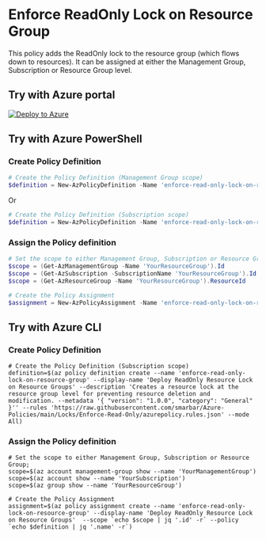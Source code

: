 # Enforce ReadOnly Lock on Resource Group

This policy adds the ReadOnly lock to the resource group (which flows down to resources). It can be assigned at either the Management Group, Subscription or Resource Group level.

## Try with Azure portal

[![Deploy to Azure](http://azuredeploy.net/deploybutton.png)](https://portal.azure.com/?#blade/Microsoft_Azure_Policy/CreatePolicyDefinitionBlade/uri/https%3A%2F%2Fraw.githubusercontent.com%2Fsmarbar%2FAzure-Policies%2Fmain%2FLocks%2FEnforce-Read-Only%2Fazurepolicy.json)

## Try with Azure PowerShell

### Create Policy Definition

```powershell
# Create the Policy Definition (Management Group scope)
$definition = New-AzPolicyDefinition -Name 'enforce-read-only-lock-on-resource-group' -DisplayName 'Deploy ReadOnly Resource Lock on Resource Groups' -description 'Creates a resource lock at the resource group level for preventing resource deletion and modification.' -metadata '{ "version": "1.0.0", "category": "General" }' -Policy 'https://raw.githubusercontent.com/smarbar/Azure-Policies/main/Locks/Enforce-Read-Only/azurepolicy.rules.json' -Mode All -ManagementGroupName 'YourManagementGroupName'
```

Or

```powershell
# Create the Policy Definition (Subscription scope)
$definition = New-AzPolicyDefinition -Name 'enforce-read-only-lock-on-resource-group' -DisplayName 'Deploy ReadOnly Resource Lock on Resource Groups' -description 'Creates a resource lock at the resource group level for preventing resource deletion and modification.' -metadata '{ "version": "1.0.0", "category": "General" }' -Policy 'https://raw.githubusercontent.com/smarbar/Azure-Policies/main/Locks/Enforce-Read-Only/azurepolicy.rules.json' -Mode All
```

### Assign the Policy definition

```powershell
# Set the scope to either Management Group, Subscription or Resource Group;
$scope = (Get-AzManagementGroup -Name 'YourResourceGroup').Id
$scope = (Get-AzSubscription -SubscriptionName 'YourResourceGroup').Id
$scope = (Get-AzResourceGroup -Name 'YourResourceGroup').ResourceId

# Create the Policy Assignment
$assignment = New-AzPolicyAssignment -Name 'enforce-read-only-lock-on-resource-group' -DisplayName 'Deploy ReadOnly Resource Lock on Resource Groups' -Scope $scope -PolicyDefinition $definition
```

## Try with Azure CLI

### Create Policy Definition

```cli
# Create the Policy Definition (Subscription scope)
definition=$(az policy definition create --name 'enforce-read-only-lock-on-resource-group' --display-name 'Deploy ReadOnly Resource Lock on Resource Groups' --description 'Creates a resource lock at the resource group level for preventing resource deletion and modification. --metadata '{ "version": "1.0.0", "category": "General" }'' --rules 'https://raw.githubusercontent.com/smarbar/Azure-Policies/main/Locks/Enforce-Read-Only/azurepolicy.rules.json' --mode All)
```

### Assign the Policy definition

```cli
# Set the scope to either Management Group, Subscription or Resource Group;
scope=$(az account management-group show --name 'YourManagementGroup')
scope=$(az account show --name 'YourSubscription')
scope=$(az group show --name 'YourResourceGroup')

# Create the Policy Assignment
assignment=$(az policy assignment create --name 'enforce-read-only-lock-on-resource-group' --display-name 'Deploy ReadOnly Resource Lock on Resource Groups'  --scope `echo $scope | jq '.id' -r` --policy `echo $definition | jq '.name' -r`)
```
